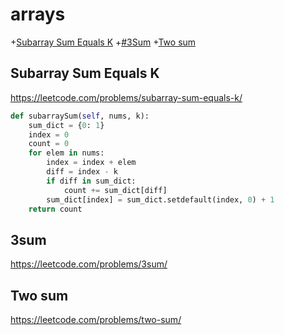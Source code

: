 # arrays

+[Subarray Sum Equals K](#subarray-sum-equals-k)
+[#3Sum](#3sum)
+[Two sum](#two-sum)

## Subarray Sum Equals K

https://leetcode.com/problems/subarray-sum-equals-k/

```python
def subarraySum(self, nums, k):   
    sum_dict = {0: 1}
    index = 0
    count = 0
    for elem in nums:
        index = index + elem
        diff = index - k
        if diff in sum_dict:
            count += sum_dict[diff]
        sum_dict[index] = sum_dict.setdefault(index, 0) + 1
    return count
```        
## 3sum

https://leetcode.com/problems/3sum/

## Two sum

https://leetcode.com/problems/two-sum/

